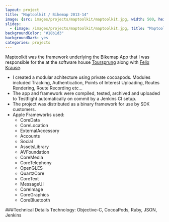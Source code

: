 ```yaml
---
layout: project
title: "Maptoolkit / Bikemap 2013-14"
image: {src: images/projects/maptoolkit/maptoolkit.jpg, width: 500, height: 281, title: "Maptoolkit Screenshots"}
slides:
  - {image: /images/projects/maptoolkit/maptoolkit.jpg, title: "Maptoolkit Overview"}
backgroundColor: "#18b1d3"
backgroundDark: yes
categories: projects
---
```


Maptoolkit was the framework underlying the Bikemap App that I was responsible for the at the software house [Toursprung](http://toursprung.com) along with [Felix Krause](http://felixkrause.at/).

<p>
	<ul>
		<li>I created a modular achitecture using private cocoapods. Modules included Tracking, Authentication, Points of Interest Uploading, Routes Rendering, Route Recording etc…</li>
		<li>The app and framework were compiled, tested, archived and uploaded to Testflight automatically on commit by a Jenkins CI setup.</li>
		<li>The project was distributed as a binary framework for use by SDK customers.</li>
		<li>Apple Frameworks used: 
			<ul>
				<li>CoreData</li>
				<li>CoreLocation</li>
				<li>ExternalAccessory</li>
				<li>Accounts</li>
				<li>Social</li>
				<li>AssetsLibrary</li>
				<li>AVFoundation</li>
				<li>CoreMedia</li>
				<li>CoreTelephony</li>
				<li>OpenGLES</li>
				<li>QuartzCore</li>
				<li>CoreText</li>
				<li>MessageUI</li>
				<li>CoreImage</li>
				<li>CoreGraphics</li>
				<li>CoreBluetooth</li>
			</ul>
		</li>
	</ul>
</p>

###Technical Details
Technology: Objective-C, CocoaPods, Ruby, JSON, Jenkins
